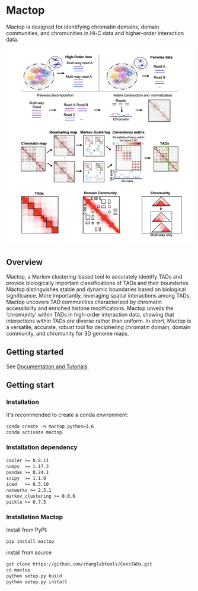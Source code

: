 # Mactop
Mactop is designed for identifying chromatin domains, domain communities, and chromunities in Hi-C data and higher-order interaction data.

![](https://github.com/ydduanran/Mactop/blob/main/Mactop_Overview.jpg)

## Overview
Mactop, a Markov clustering-based tool to accurately identify TADs and provide biologically important classifications of TADs and their boundaries. Mactop distinguishes stable and dynamic boundaries based on biological significance. More importantly, leveraging spatial interactions among TADs, Mactop uncovers TAD communities characterized by chromatin accessibility and enriched histone modifications. Mactop unveils the ‘chromunity’ within TADs in high-order interaction data, showing that interactions within TADs are diverse rather than uniform. In short, Mactop is a versatile, accurate, robust tool for deciphering chromatin domain, domain community, and chromunity for 3D genome maps.



## Getting started
See [Documentation and Tutorials](https://stagate.readthedocs.io/en/latest/index.html).


## Getting start

### Installation
It's recommended to create a conda environment:

```shell
conda create -n mactop python=3.6
conda activate mactop
```

### Installation dependency
```shell
cooler >= 0.8.11
numpy  >= 1.17.3 
pandas >= 0.24.1 
scipy  >= 1.1.0 
iced   >= 0.5.10
networkx >= 2.5.1
markov_clustering >= 0.0.6
pickle >= 0.7.5
```
### Installation Mactop

Install from PyPI:

```shell
pip install mactop
```

install from source

```shell
git clone https://github.com/zhanglabtools/ConsTADs.git
cd mactop
python setup.py build
python setup.py install
```


